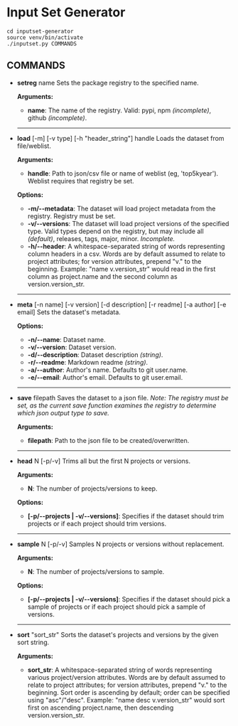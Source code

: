 
# Input Set Generator

```
cd inputset-generator
source venv/bin/activate
./inputset.py COMMANDS
```

## COMMANDS
- **setreg** name
Sets the package registry to the specified name.

	**Arguments:**
	- __name__: The name of the registry. Valid: pypi, npm *(incomplete)*, github *(incomplete)*.

	---

- **load** [-m] [-v type] [-h "header_string"] handle
Loads the dataset from file/weblist.

	**Arguments:**
	- __handle__: Path to json/csv file or name of weblist (eg, 'top5kyear'). Weblist requires that registry be set.

	**Options:**
	- __-m/-\-metadata__: The dataset will load project metadata from the registry. Registry must be set.
	- __-v/-\-versions__: The dataset will load project versions of the specified type. Valid types depend on the registry, but may include all *(default)*, releases, tags, major, minor. *Incomplete.*
	- __-h/-\-header__: A whitespace-separated string of words representing column headers in a csv. Words are by default assumed to relate to project attributes; for version attributes, prepend "v." to the beginning.
	Example: "name v.version_str" would read in the first column as project.name and the second column as version.version_str.

	---

- **meta** [-n name] [-v version] [-d description] [-r readme] [-a author] [-e email]
Sets the dataset's metadata.

	**Options:**
	- __-n/-\-name__: Dataset name.
	- __-v/-\-version__: Dataset version.
	- __-d/-\-description__: Dataset description *(string)*.
	- __-r/-\-readme__: Markdown readme *(string)*.
	- __-a/-\-author__: Author's name. Defaults to git user.name.
	- __-e/-\-email__: Author's email. Defaults to git user.email.

	---

- **save** filepath
Saves the dataset to a json file. *Note: The registry must be set, as the current save function examines the registry to determine which json output type to save.*

	**Arguments:**
	- __filepath__: Path to the json file to be created/overwritten.

	---

- **head** N [-p/-v]
Trims all but the first N projects or versions.

	**Arguments:**
	- __N__: The number of projects/versions to keep.
	
	**Options:**
	- __[-p/-\-projects | -v/-\-versions]__: Specifies if the dataset should trim projects or if each project should trim versions.

	---

- **sample** N [-p/-v]
Samples N projects or versions without replacement.

	**Arguments:**
	- __N__: The number of projects/versions to sample.
	
	**Options:**
	- __[-p/-\-projects | -v/-\-versions]__: Specifies if the dataset should pick a sample of projects or if each project should pick a sample of versions.

	---

- **sort** "sort_str"
Sorts the dataset's projects and versions by the given sort string.

	**Arguments:**
	- __sort_str__: A whitespace-separated string of words representing various project/version attributes. Words are by default assumed to relate to project attributes; for version attributes, prepend "v." to the beginning. Sort order is ascending by default; order can be specified using "asc"/"desc".
		Example: "name desc v.version_str" would sort first on ascending project.name, then descending version.version_str.
